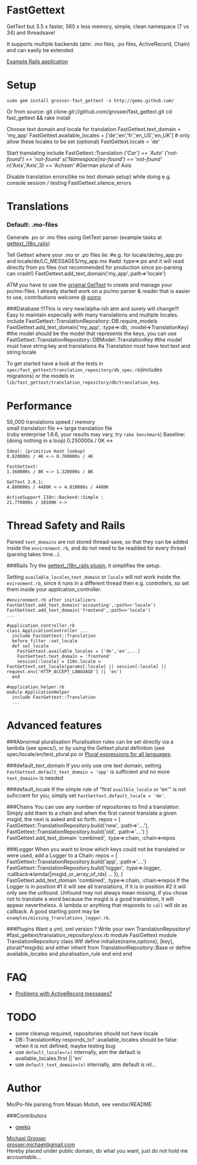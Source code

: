 FastGettext
===========
GetText but 3.5 x faster, 560 x less memory, simple, clean namespace (7 vs 34) and threadsave!  

It supports multiple backends (atm: .mo files, .po files, ActiveRecord, Chain) and can easily be extended.

[Example Rails application](https://github.com/grosser/gettext_i18n_rails_example)

Setup
=====
    sudo gem install grosser-fast_gettext -s http://gems.github.com/

Or from source:
    git clone git://github.com/grosser/fast_gettext.git
    cd fast_gettext && rake install

Choose text domain and locale for translation
    FastGettext.text_domain = 'my_app'
    FastGettext.available_locales = ['de','en','fr','en_US','en_UK'] # only allow these locales to be set (optional)
    FastGettext.locale = 'de'

Start translating
    include FastGettext::Translation
    _('Car') == 'Auto'
    _('not-found') == 'not-found'
    s_('Namespace|no-found') == 'not-found'
    n_('Axis','Axis',3) == 'Achsen' #German plural of Axis

Disable translation errors(like no text domain setup) while doing e.g. console session / testing
    FastGettext.silence_errors

Translations
============
### Default: .mo-files
Generate .po or .mo files using GetText parser (example tasks at [gettext_i18n_rails](http://github.com/grosser/gettext_i18n_rails))

Tell Gettext where your .mo or .po files lie:
    #e.g. for locale/de/my_app.po and locale/de/LC_MESSAGES/my_app.mo
    #add :type=>:po and it will read directly from po files (not recommended for production since po-parsing can crash!)
    FastGettext.add_text_domain('my_app',:path=>'locale')

ATM you have to use the [original GetText](http://github.com/mutoh/gettext) to create and manage your po/mo-files.
I already started work on a po/mo parser & reader that is easier to use, contributions welcome @ [pomo](http://github.com/grosser/pomo)

###Database
!!!This is very new/alpha-ish atm and surely will change!!!  
Easy to maintain especially with many translations and multiple locales.
    include FastGettext::TranslationRepository::DB.require_models
    FastGettext.add_text_domain('my_app', :type=>:db, :model=>TranslationKey)
    #the model should be the model that represents the keys, you can use FastGettext::TranslationRepository::DBModel::TranslationKey
    #the model must have string:key and translations
    #a Translation must have text:text and string:locale

To get started have a look at the tests in `spec/fast_gettext/translation_repository/db_spec.rb`(includes migrations) or the models
in `lib/fast_gettext/translation_repository/db/translation_key`.

Performance
===========
50_000 translations speed / memory  
small translation file <-> large translation file  
(ruby enterprise 1.8.6, your results may vary, try `rake benchmark`)
    Baseline: (doing nothing in a loop)
    0.250000s / 0K <->

    Ideal: (primitive Hash lookup)
    0.820000s / 4K <-> 0.760000s / 4K

    FastGettext:
    1.360000s / 8K <-> 1.320000s / 8K

    GetText 2.0.1:
    4.880000s / 4480K <-> 4.810000s / 4480K

    ActiveSupport I18n::Backend::Simple :
    21.770000s / 10100K <->

Thread Safety and Rails
=======================
Parsed `text_domains` are not stored thread-save, so that they can be added inside the `environment.rb`,
and do not need to be readded for every thread (parsing takes time...).

###Rails
Try the [gettext_i18n_rails plugin](http://github.com/grosser/gettext_i18n_rails), it simplifies the setup.

Setting `available_locales`,`text_domain` or `locale` will not work inside the `evironment.rb`, since it runs in a different thread
then e.g. controllers, so set them inside your application_controller.  

    #environment.rb after initializers
    FastGettext.add_text_domain('accounting',:path=>'locale')
    FastGettext.add_text_domain('frontend',:path=>'locale')
    ...

    #application_controller.rb
    class ApplicationController ...
      include FastGettext::Translation
      before_filter :set_locale
      def set_locale
        FastGettext.available_locales = ['de','en',...]
        FastGettext.text_domain = 'frontend'
        session[:locale] = I18n.locale = FastGettext.set_locale(params[:locale] || session[:locale] || request.env['HTTP_ACCEPT_LANGUAGE'] || 'en')
      end

    #application_helper.rb
    module ApplicationHelper
      include FastGettext::Translation
      ...

Advanced features
=================
###Abnormal pluralisation
Pluralisation rules can be set directly via a lambda (see specs/), or by using the Gettext
plural definition (see spec/locale/en/test_plural.po or [Plural expressions for all languages](http://translate.sourceforge.net/wiki/l10n/pluralforms).

###default_text_domain
If you only use one text domain, setting `FastGettext.default_text_domain = 'app'`
is sufficient and no more `text_domain=` is needed

###default_locale
If the simple rule of "first `availble_locale` or 'en'" is not suficcient for you, simply set `FastGettext.default_locale = 'de'`.

###Chains
You can use any number of repositories to find a translation. Simply add them to a chain and when
the first cannot translate a given msgid, the next is asked and so forth.
    repos = [
      FastGettext::TranslationRepository.build('new', :path=>'....'),
      FastGettext::TranslationRepository.build('old', :path=>'....')
    ]
    FastGettext.add_text_domain 'combined', :type=>:chain, :chain=>repos

###Logger
When you want to know which keys could not be translated or were used, add a Logger to a Chain:
    repos = [
      FastGettext::TranslationRepository.build('app', :path=>'....')
      FastGettext::TranslationRepository.build('logger', :type=>:logger, :callback=>lamda{|msgid_or_array_of_ids| ... }),
    }
    FastGettext.add_text_domain 'combined', :type=>:chain, :chain=>repos
If the Logger is in position #1 it will see all translations, if it is in position #2 it will only see the unfound.
Unfound may not always mean missing, if you chose not to translate a word because the msgid is a good translation, it will appear nevertheless.
A lambda or anything that responds to `call` will do as callback. A good starting point may be `examples/missing_translations_logger.rb`.

###Plugins
Want a yml, xml version ?
Write your own TranslationRepository!
    #fast_gettext/translation_repository/xxx.rb
    module FastGettext
      module TranslationRepository
        class Wtf
          define initialize(name,options), [key], plural(*msgids) and
          either inherit from TranslationRepository::Base or define available_locales and pluralisation_rule
        end
      end
    end

FAQ
===
 - [Problems with ActiveRecord messages?](http://wiki.github.com/grosser/fast_gettext/activerecord)

TODO
====
 - some cleanup required, repositories should not have locale
 - DB::TranslationKey responds_to? :available_locales should be false when it is not defined, maybe testing bug
 - use `default_locale=(x)` internally, atm the default is available_locales.first || 'en'
 - use `default_text_domain=(x)` internally, atm default is nil...

Author
======
Mo/Po-file parsing from Masao Mutoh, see vendor/README

###Contributors
 - [geekq](http://www.innoq.com/blog/vd)

[Michael Grosser](http://pragmatig.wordpress.com)  
grosser.michael@gmail.com  
Hereby placed under public domain, do what you want, just do not hold me accountable...  

